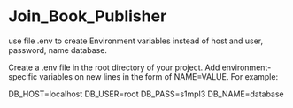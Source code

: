 # Join_Book_Publisher
use file .env to create Environment variables instead of host and user, password, name database.

Create a .env file in the root directory of your project. Add environment-specific variables on new lines in the form of NAME=VALUE. For example:

DB_HOST=localhost
DB_USER=root
DB_PASS=s1mpl3
DB_NAME=database
